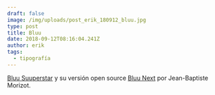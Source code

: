 ```yaml
---
draft: false
image: /img/uploads/post_erik_180912_bluu.jpg
type: post
title: Bluu
date: 2018-09-12T08:16:04.241Z
author: erik
tags:
  - tipografía
---
```

[Bluu Suuperstar](https://black-foundry.com/bluusuuperstar/) y su versión open source [Bluu Next](http://velvetyne.fr/fonts/bluu/) por Jean-Baptiste Morizot.
